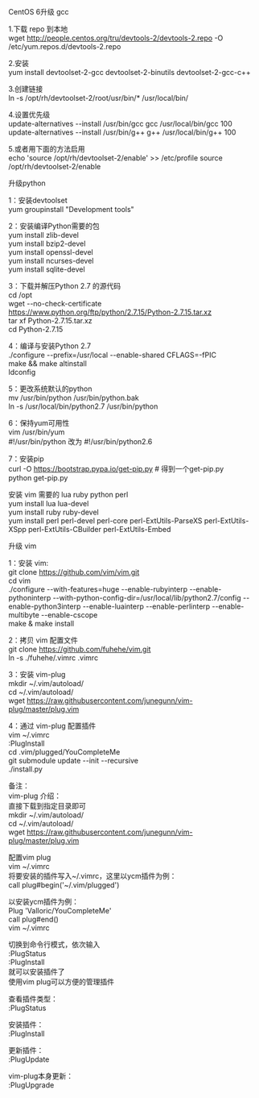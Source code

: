 CentOS 6升级 gcc

1.下载 repo 到本地  
wget http://people.centos.org/tru/devtools-2/devtools-2.repo -O /etc/yum.repos.d/devtools-2.repo

2.安装  
yum install devtoolset-2-gcc devtoolset-2-binutils devtoolset-2-gcc-c++

3.创建链接  
ln -s /opt/rh/devtoolset-2/root/usr/bin/* /usr/local/bin/

4.设置优先级  
update-alternatives --install /usr/bin/gcc gcc /usr/local/bin/gcc 100  
update-alternatives --install /usr/bin/g++ g++ /usr/local/bin/g++ 100  

5.或者用下面的方法启用  
echo 'source /opt/rh/devtoolset-2/enable' >> /etc/profile 
source /opt/rh/devtoolset-2/enable


升级python  

1：安装devtoolset  
yum groupinstall "Development tools"  

2：安装编译Python需要的包  
yum install zlib-devel  
yum install bzip2-devel  
yum install openssl-devel  
yum install ncurses-devel  
yum install sqlite-devel  

3：下载并解压Python 2.7 的源代码  
cd /opt  
wget --no-check-certificate https://www.python.org/ftp/python/2.7.15/Python-2.7.15.tar.xz  
tar xf Python-2.7.15.tar.xz  
cd Python-2.7.15  

4：编译与安装Python 2.7  
./configure --prefix=/usr/local --enable-shared CFLAGS=-fPIC  
make && make altinstall  
ldconfig  

5：更改系统默认的python  
mv /usr/bin/python  /usr/bin/python.bak  
ln -s /usr/local/bin/python2.7 /usr/bin/python  

6：保持yum可用性  
vim /usr/bin/yum  
#!/usr/bin/python 改为 #!/usr/bin/python2.6  

7：安装pip  
curl -O https://bootstrap.pypa.io/get-pip.py # 得到一个get-pip.py  
python get-pip.py



安装 vim 需要的 lua ruby python perl  
yum install lua lua-devel  
yum install ruby ruby-devel  
yum install perl perl-devel perl-core perl-ExtUtils-ParseXS perl-ExtUtils-XSpp perl-ExtUtils-CBuilder perl-ExtUtils-Embed


升级 vim

1：安装 vim:  
git clone https://github.com/vim/vim.git  
cd vim  
./configure --with-features=huge --enable-rubyinterp --enable-pythoninterp --with-python-config-dir=/usr/local/lib/python2.7/config --enable-python3interp --enable-luainterp --enable-perlinterp --enable-multibyte --enable-cscope  
make & make install  

2：拷贝 vim 配置文件  
git clone https://github.com/fuhehe/vim.git  
ln -s ./fuhehe/.vimrc .vimrc  

3：安装 vim-plug  
mkdir ~/.vim/autoload/  
cd ~/.vim/autoload/  
wget https://raw.githubusercontent.com/junegunn/vim-plug/master/plug.vim  

4：通过 vim-plug 配置插件  
vim ~/.vimrc  
:PlugInstall  
cd .vim/plugged/YouCompleteMe  
git submodule update --init --recursive  
./install.py  

备注：  
vim-plug 介绍：  
直接下载到指定目录即可  
mkdir ~/.vim/autoload/  
cd ~/.vim/autoload/  
wget https://raw.githubusercontent.com/junegunn/vim-plug/master/plug.vim  

配置vim plug  
vim ~/.vimrc  
将要安装的插件写入~/.vimrc，这里以ycm插件为例：  
call plug#begin('~/.vim/plugged')  

以安装ycm插件为例：  
Plug 'Valloric/YouCompleteMe'   
call plug#end()  
vim ~/.vimrc  

切换到命令行模式，依次输入  
:PlugStatus  
:PlugInstall  
就可以安装插件了  
使用vim plug可以方便的管理插件  

查看插件类型：  
:PlugStatus  

安装插件：  
:PlugInstall  

更新插件：  
:PlugUpdate  

vim-plug本身更新：  
:PlugUpgrade  
